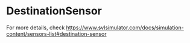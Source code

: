 # DestinationSensor

For more details, check https://www.svlsimulator.com/docs/simulation-content/sensors-list#destination-sensor
